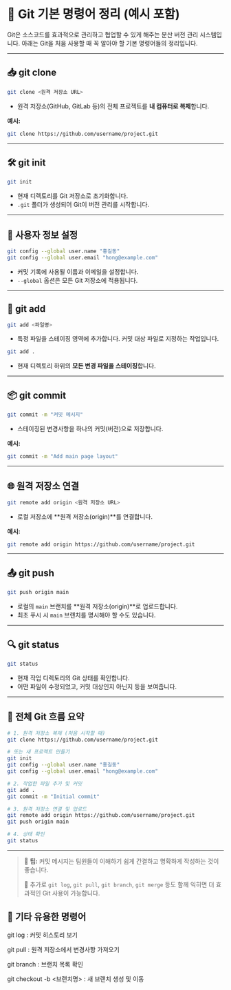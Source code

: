 # 📘 Git 기본 명령어 정리 (예시 포함)

Git은 소스코드를 효과적으로 관리하고 협업할 수 있게 해주는 분산 버전 관리 시스템입니다. 아래는 Git을 처음 사용할 때 꼭 알아야 할 기본 명령어들의 정리입니다.

---

## 📥 git clone

```bash
git clone <원격 저장소 URL>
````

* 원격 저장소(GitHub, GitLab 등)의 전체 프로젝트를 **내 컴퓨터로 복제**합니다.

**예시:**

```bash
git clone https://github.com/username/project.git
```

---

## 🛠️ git init

```bash
git init
```

* 현재 디렉토리를 Git 저장소로 초기화합니다.
* `.git` 폴더가 생성되어 Git이 버전 관리를 시작합니다.

---

## 👤 사용자 정보 설정

```bash
git config --global user.name "홍길동"
git config --global user.email "hong@example.com"
```

* 커밋 기록에 사용될 이름과 이메일을 설정합니다.
* `--global` 옵션은 모든 Git 저장소에 적용됩니다.

---

## 📁 git add

```bash
git add <파일명>
```

* 특정 파일을 스테이징 영역에 추가합니다.
  커밋 대상 파일로 지정하는 작업입니다.

```bash
git add .
```

* 현재 디렉토리 하위의 **모든 변경 파일을 스테이징**합니다.

---

## 📦 git commit

```bash
git commit -m "커밋 메시지"
```

* 스테이징된 변경사항을 하나의 커밋(버전)으로 저장합니다.

**예시:**

```bash
git commit -m "Add main page layout"
```

---

## 🌐 원격 저장소 연결

```bash
git remote add origin <원격 저장소 URL>
```

* 로컬 저장소에 \*\*원격 저장소(origin)\*\*를 연결합니다.

**예시:**

```bash
git remote add origin https://github.com/username/project.git
```

---

## 📤 git push

```bash
git push origin main
```

* 로컬의 `main` 브랜치를 \*\*원격 저장소(origin)\*\*로 업로드합니다.
* 최초 푸시 시 `main` 브랜치를 명시해야 할 수도 있습니다.

---

## 🔍 git status

```bash
git status
```

* 현재 작업 디렉토리의 Git 상태를 확인합니다.
* 어떤 파일이 수정되었고, 커밋 대상인지 아닌지 등을 보여줍니다.

---

## 🔁 전체 Git 흐름 요약

```bash
# 1. 원격 저장소 복제 (처음 시작할 때)
git clone https://github.com/username/project.git

# 또는 새 프로젝트 만들기
git init
git config --global user.name "홍길동"
git config --global user.email "hong@example.com"

# 2. 작업한 파일 추가 및 커밋
git add .
git commit -m "Initial commit"

# 3. 원격 저장소 연결 및 업로드
git remote add origin https://github.com/username/project.git
git push origin main

# 4. 상태 확인
git status
```

---

> 📌 **팁:** 커밋 메시지는 팀원들이 이해하기 쉽게 간결하고 명확하게 작성하는 것이 좋습니다.
>
> 🧠 추가로 `git log`, `git pull`, `git branch`, `git merge` 등도 함께 익히면 더 효과적인 Git 사용이 가능합니다.

## 📎 기타 유용한 명령어
git log : 커밋 히스토리 보기

git pull : 원격 저장소에서 변경사항 가져오기

git branch : 브랜치 목록 확인

git checkout -b <브랜치명> : 새 브랜치 생성 및 이동
